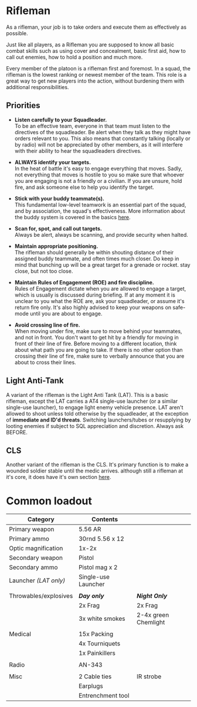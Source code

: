 # Rifleman

As a rifleman, your job is to take orders and execute them as effectively as possible. 

Just like all players, as a Rifleman you are supposed to know all basic combat skills such as using cover and concealment, basic first aid, how to call out enemies, how to hold a position and much more.

Every member of the platoon is a rifleman first and foremost. In a squad, the rifleman is the lowest ranking or newest member of the team. This role is a great way to get new players into the action, without burdening them with additional responsibilities.

## Priorities

- **Listen carefully to your Squadleader.**</br>
To be an effective team, everyone in that team must listen to the directives of the squadleader. Be alert when they talk as they might have orders relevant to you. This also means that constantly talking (locally or by radio) will not be appreciated by other members, as it will interfere with their ability to hear the squadleaders directives.

- **ALWAYS identify your targets.**</br>
In the heat of battle it's easy to engage everything that moves. Sadly, not everything that moves is hostile to you so make sure that whoever you are engaging is not a friendly or a civilian. If you are unsure, hold fire, and ask someone else to help you identify the target.

- **Stick with your buddy teammate(s).**</br>
This fundamental low-level teamwork is an essential part of the squad, and by association, the squad's effectiveness. More information about the buddy system is covered in the basics <a href="/mkdocs/basics/">here</a>.
 
- **Scan for, spot, and call out targets.**</br>
Always be alert, always be scanning, and provide security when halted. 
 
- **Maintain appropriate positioning.**</br> 
The rifleman should generally be within shouting distance of their assigned buddy teammate, and often times much closer. Do keep in mind that bunching up will be a great target for a grenade or rocket. stay close, but not too close.

- **Maintain Rules of Engagement (ROE) and fire discipline.**</br>
Rules of Engagement dictate when you are allowed to engage a target, which is usually is discussed during briefing. If at any moment it is unclear to you what the ROE are, ask your squadleader, or assume it's return fire only. It's also highly advised to keep your weapons on safe-mode until you are about to engage.

- **Avoid crossing line of fire.**</br>
When moving under fire, make sure to move behind your teammates, and not in front. You don't want to get hit by a friendly for moving in front of their line of fire. Before moving to a different location, think about what path you are going to take. If there is no other option than crossing their line of fire, make sure to verbally announce that you are about to cross their lines.

## Light Anti-Tank
A variant of the rifleman is the Light Anti Tank (LAT). This is a basic rifleman, except the LAT carries a AT4 single-use launcher (or a similar single-use launcher), to engage light enemy vehicle presence.
LAT aren't allowed to shoot unless told otherwise by the squadleader, at the exception of **immediate and ID'd threats**.
Switching launchers/tubes or resupplying by looting enemies if subject to SQL appreciation and discretion. Always ask BEFORE.

## CLS
Another variant of the rifleman is the CLS. It's primary function is to make a wounded soldier stable until the medic arrives. although still a rifleman at it's core, it does have it's own section <a href="/mkdocs/RoleGuide/medic/#combat-life-saver-cls">here</a>.


# Common loadout

|Category             | Contents             |                     |
|---------------------|----------------------|---------------------|
| Primary weapon      | 5.56 AR              |                     |
| Primary ammo        | 30rnd 5.56 x 12      |                     |
| Optic magnification | 1x-2x                |                     |
| Secondary weapon    | Pistol               |                     |
| Secondary ammo      | Pistol mag x 2       |                     |
| Launcher *(LAT only)*| Single-use Launcher |                     |
|                     |                      |                     |
|Throwables/explosives| ***Day only***       | ***Night Only***    |
|                     | 2x Frag              | 2x Frag             |
|                     | 3x white smokes      | 2-4x green Chemlight|
|                     |                      |                     |
| Medical             | 15x Packing          |                     |
|                     | 4x Tourniquets       |                     |
|                     | 1x Painkillers       |                     |
|                     |                      |                     |
| Radio               | AN-343               |                     |
|                     |                      |                     |
| Misc                | 2 Cable ties         | IR strobe           |
|                     | Earplugs             |                     |
|                     | Entrenchment tool    |                     |
